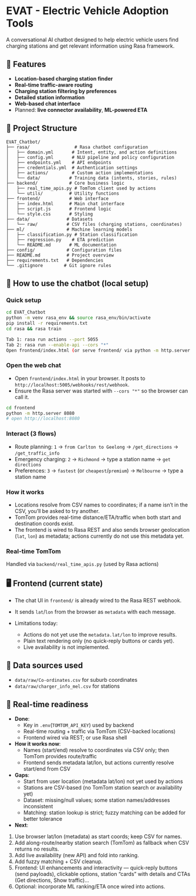 # EVAT - Electric Vehicle Adoption Tools

A conversational AI chatbot designed to help electric vehicle users find charging stations and get relevant information using Rasa framework.

## 🚀 Features

- **Location-based charging station finder**
- **Real-time traffic-aware routing**
- **Charging station filtering by preferences**
- **Detailed station information**
- **Web-based chat interface**
- Planned: **live connector availability**, **ML-powered ETA**

## 📁 Project Structure

```
EVAT_Chatbot/
├── rasa/                 # Rasa chatbot configuration
│   ├── domain.yml       # Intent, entity, and action definitions
│   ├── config.yml       # NLU pipeline and policy configuration
│   ├── endpoints.yml    # API endpoints
│   ├── credentials.yml  # Authentication settings
│   ├── actions/         # Custom action implementations
│   └── data/           # Training data (intents, stories, rules)
├── backend/            # Core business logic
│   ├── real_time_apis.py # TomTom client used by actions
│   └── utils/          # Utility functions
├── frontend/           # Web interface
│   ├── index.html      # Main chat interface
│   ├── script.js       # Frontend logic
│   └── style.css       # Styling
├── data/              # Datasets
│   └── raw/           # CSV files (charging stations, coordinates)
├── ml/                # Machine learning models
│   ├── classification.py # Station classification
│   ├── regression.py    # ETA prediction
│   └── README.md       # ML documentation
├── config/            # Configuration files
├── README.md          # Project overview
├── requirements.txt   # Dependencies
└── .gitignore        # Git ignore rules
```

## 🧩 How to use the chatbot (local setup)

### Quick setup
```bash
cd EVAT_Chatbot
python -m venv rasa_env && source rasa_env/bin/activate
pip install -r requirements.txt
cd rasa && rasa train

Tab 1: rasa run actions --port 5055
Tab 2: rasa run --enable-api --cors "*"
Open frontend/index.html (or serve frontend/ via python -m http.server 8080)
```

### Open the web chat
- Open `frontend/index.html` in your browser. It posts to `http://localhost:5005/webhooks/rest/webhook`.
- Ensure the Rasa server was started with `--cors "*"` so the browser can call it.


```bash
cd frontend
python -m http.server 8080
# open http://localhost:8080
```

### Interact (3 flows)
- Route planning: `1` → `from Carlton to Geelong` → `/get_directions` → `/get_traffic_info`
- Emergency charging: `2` → `Richmond` → type a station name → `get directions`
- Preferences: `3` → `fastest` (or `cheapest`/`premium`) → `Melbourne` → type a station name

### How it works
- Locations resolve from CSV names to coordinates; if a name isn’t in the CSV, you’ll be asked to try another.
- TomTom provides real-time distance/ETA/traffic when both start and destination coords exist.
- The frontend is wired to Rasa REST and also sends browser geolocation (`lat`, `lon`) as metadata; actions currently do not use this metadata yet.

### Real-time TomTom
Handled via `backend/real_time_apis.py` (used by Rasa actions)


## 🖥️ Frontend (current state)
- The chat UI in `frontend/` is already wired to the Rasa REST webhook.
- It sends `lat`/`lon` from the browser as `metadata` with each message.

- Limitations today:
  - Actions do not yet use the `metadata.lat/lon` to improve results.
  - Plain text rendering only (no quick-reply buttons or cards yet).
  - Live availability is not implemented.

## 📍 Data sources used
- `data/raw/Co-ordinates.csv` for suburb coordinates
- `data/raw/charger_info_mel.csv` for stations

## 🔄 Real-time readiness
- **Done**:
  - Key in `.env`(`TOMTOM_API_KEY`) used by backend
  - Real-time routing + traffic via TomTom (CSV-backed locations)
  - Frontend wired via REST; or use Rasa shell
- **How it works now**:
  - Names (start/end) resolve to coordinates via CSV only; then TomTom provides route/traffic
  - Frontend sends metadata lat/lon, but actions currently resolve start/end from CSV
- **Gaps**:
  - Start from user location (metadata lat/lon) not yet used by actions
  - Stations are CSV-based (no TomTom station search or availability yet)
  - Dataset: missing/null values; some station names/addresses inconsistent
  - Matching: station lookup is strict; fuzzy matching can be added for better tolerance
- **Next**:
1) Use browser lat/lon (metadata) as start coords; keep CSV for names.
2) Add along-route/nearby station search (TomTom) as fallback when CSV returns no results.
3) Add live availability (new API) and fold into ranking.
4) Add fuzzy matching + CSV cleanup.
5) Frontend: UI enhancements and interactivity — quick-reply buttons (send payloads), clickable options, station “cards” with details and CTAs (Get directions, Show traffic)...
6) Optional: incorporate ML ranking/ETA once wired into actions.
